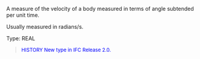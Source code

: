 ﻿A measure of the velocity of a body measured in terms of angle subtended per unit time.

Usually measured in radians/s.

Type: REAL

> <font size="-1" color="#0000FF">HISTORY New type in IFC Release 2.0.
</font>
